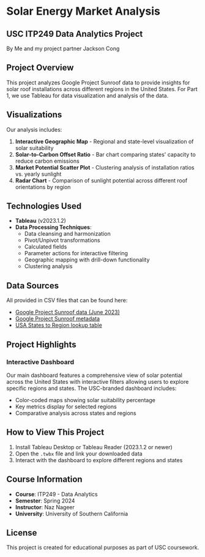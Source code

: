 # Solar Energy Market Analysis

## USC ITP249 Data Analytics Project
By Me and my project partner Jackson Cong

## Project Overview
This project analyzes Google Project Sunroof data to provide insights for solar roof installations across different regions in the United States. For Part 1, we use Tableau for data visualization and analysis of the data.

## Visualizations

Our analysis includes:

1. **Interactive Geographic Map** - Regional and state-level visualization of solar suitability
2. **Solar-to-Carbon Offset Ratio** - Bar chart comparing states' capacity to reduce carbon emissions
3. **Market Potential Scatter Plot** - Clustering analysis of installation ratios vs. yearly sunlight
4. **Radar Chart** - Comparison of sunlight potential across different roof orientations by region

## Technologies Used

- **Tableau** (v2023.1.2)
- **Data Processing Techniques**: 
  - Data cleansing and harmonization
  - Pivot/Unpivot transformations
  - Calculated fields
  - Parameter actions for interactive filtering
  - Geographic mapping with drill-down functionality
  - Clustering analysis

## Data Sources

All provided in CSV files that can be found here:
- [Google Project Sunroof data (June 2023)](https://sunroof.withgoogle.com/data-explorer/)
- [Google Project Sunroof metadata](https://storage.googleapis.com/project-sunroof/csv/latest/metadata.csv)
- [USA States to Region lookup table](https://www.kaggle.com/datasets/omer2040/usa-states-to-region)

## Project Highlights

### Interactive Dashboard
Our main dashboard features a comprehensive view of solar potential across the United States with interactive filters allowing users to explore specific regions and states. The USC-branded dashboard includes:

- Color-coded maps showing solar suitability percentage
- Key metrics display for selected regions
- Comparative analysis across states and regions

## How to View This Project

1. Install Tableau Desktop or Tableau Reader (2023.1.2 or newer)
2. Open the `.twbx` file and link your downloaded data
3. Interact with the dashboard to explore different regions and states

## Course Information
- **Course**: ITP249 - Data Analytics
- **Semester**: Spring 2024
- **Instructor**: Naz Nageer
- **University**: University of Southern California

## License
This project is created for educational purposes as part of USC coursework.
